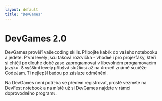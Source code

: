 ```yaml
---
layout: default
title: "DevGames"
---
```


DevGames 2.0
============

DevGames prověří vaše coding skills. Připojíte kablík do vašeho notebooku a jedete. První levely jsou taková rozcvička - vhodné i pro projekťáky, kteří si chtějí po dlouhé době zase zaprogramovat v libovolném programovacím jazyku. S vyššími levely přibývá složitost až na úroveň známé soutěže CodeJam. Ti nejlepší budou po zásluze odměněni.
 
Na DevGames není potřeba se předem registrovat, prostě vezměte na DevFest notebook a na místě už si DevGames najdete v rámci doprovodného programu.